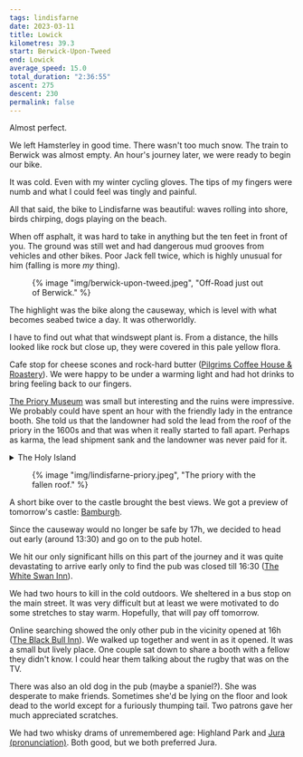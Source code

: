 ```yaml
---
tags: lindisfarne
date: 2023-03-11
title: Lowick
kilometres: 39.3
start: Berwick-Upon-Tweed
end: Lowick
average_speed: 15.0
total_duration: "2:36:55"
ascent: 275
descent: 230
permalink: false
---
```


Almost perfect.

We left Hamsterley in good time. There wasn't too much snow. The train to Berwick was almost empty. An hour's journey later, we were ready to begin our bike.

It was cold. Even with my winter cycling gloves. The tips of my fingers were numb and what I could feel was tingly and painful.

All that said, the bike to Lindisfarne was beautiful: waves rolling into shore, birds chirping, dogs playing on the beach.

When off asphalt, it was hard to take in anything but the ten feet in front of you. The ground was still wet and had dangerous mud grooves from vehicles and other bikes. Poor Jack fell twice, which is highly unusual for him (falling is more _my_ thing).

<figure>
{% image "img/berwick-upon-tweed.jpeg", "Off-Road just out of Berwick." %}
</figure>

The highlight was the bike along the causeway, which is level with what becomes seabed twice a day. It was otherworldly.

I have to find out what that windswept plant is. From a distance, the hills looked like rock but close up, they were covered in this pale yellow flora.

Cafe stop for cheese scones and rock-hard butter ([Pilgrims Coffee House & Roastery](https://maps.app.goo.gl/uLnkCpXLhUuVCEWt9)). We were happy to be under a warming light and had hot drinks to bring feeling back to our fingers.

[The Priory Museum](https://www.english-heritage.org.uk/visit/places/lindisfarne-priory/) was small but interesting and the ruins were impressive. We probably could have spent an hour with the friendly lady in the entrance booth. She told us that the landowner had sold the lead from the roof of the priory in the 1600s and that was when it really started to fall apart. Perhaps as karma, the lead shipment sank and the landowner was never paid for it.

<details class="stack">
<summary>The Holy Island</summary>

Lindisfarne is a tidal island located on the northeast coast of England. The island was famous for its saint bishop, Saint Cuthbert. In 793 the Vikings raided the island, which was the first recorded raid in England (Archeological record shows that there had been much earlier visits by Vikings to Shetland and the Outer Hebrides.). The monks that have left the island after continuous raids have first founded the church in Chester-le-Street and then founded the Durham Cathedral. According to the story (by an elderly tour guide at the Durham Cathedral), while trying to find a resting place for St. Cuthbert's bones, a cow led the monks to the location where the Cathedral stands to this day. Perhaps that's the reason why the street is called Dun Cow Lane. This is not very unrealistic tho, at the time this region was full of cattle herders.

Lindisfarne has also been featured in the historic fiction show [Vikings](https://www.history.com/shows/vikings)](<https://www.history.com/shows/vikings>).

</details>

<figure>
{% image "img/lindisfarne-priory.jpeg", "The priory with the fallen roof." %}
</figure>

A short bike over to the castle brought the best views. We got a preview of tomorrow's castle: [Bamburgh](https://maps.app.goo.gl/HpWBodX4cUvMppdq5).

Since the causeway would no longer be safe by 17h, we decided to head out early (around 13:30) and go on to the pub hotel.

We hit our only significant hills on this part of the journey and it was quite devastating to arrive early only to find the pub was closed till 16:30 ([The White Swan Inn](https://maps.app.goo.gl/9CvE79oFTFM4fp6y5)).

We had two hours to kill in the cold outdoors. We sheltered in a bus stop on the main street. It was very difficult but at least we were motivated to do some stretches to stay warm. Hopefully, that will pay off tomorrow.

Online searching showed the only other pub in the vicinity opened at 16h ([The Black Bull Inn](https://maps.app.goo.gl/RvDNp8YJXvwM6yGJ8)). We walked up together and went in as it opened. It was a small but lively place. One couple sat down to share a booth with a fellow they didn't know. I could hear them talking about the rugby that was on the TV.

There was also an old dog in the pub (maybe a spaniel?). She was desperate to make friends. Sometimes she'd be lying on the floor and look dead to the world except for a furiously thumping tail. Two patrons gave her much appreciated scratches.

We had two whisky drams of unremembered age: Highland Park and [Jura (pronunciation)](https://www.youtube.com/watch?v=qz_ZTwrv0Jk&list=PL6TwbysAXiWKQfv9GFWwsGhyjeMDShAqp&index=29). Both good, but we both preferred Jura.
